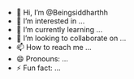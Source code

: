 - 👋 Hi, I’m @Beingsiddharthh
- 👀 I’m interested in ...
- 🌱 I’m currently learning ...
- 💞️ I’m looking to collaborate on ...
- 📫 How to reach me ...
- 😄 Pronouns: ...
- ⚡ Fun fact: ...

<!---
Beingsiddharthh/Beingsiddharthh is a ✨ special ✨ repository because its `README.md` (this file) appears on your GitHub profile.
You can click the Preview link to take a look at your changes.
--->
